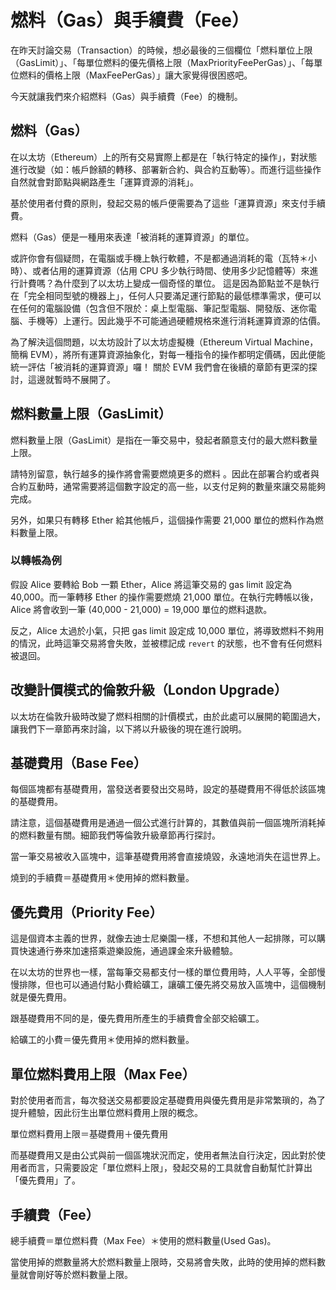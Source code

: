 # 燃料（Gas）與手續費（Fee）

在昨天討論交易（Transaction）的時候，想必最後的三個欄位「燃料單位上限（GasLimit）」、「每單位燃料的優先價格上限（MaxPriorityFeePerGas）」、「每單位燃料的價格上限（MaxFeePerGas）」讓大家覺得很困惑吧。

今天就讓我們來介紹燃料（Gas）與手續費（Fee）的機制。

## 燃料（Gas）

在以太坊（Ethereum）上的所有交易實際上都是在「執行特定的操作」，對狀態進行改變（如：帳戶餘額的轉移、部署新合約、與合約互動等）。而進行這些操作自然就會對節點與網路產生「運算資源的消耗」。

基於使用者付費的原則，發起交易的帳戶便需要為了這些「運算資源」來支付手續費。

燃料（Gas）便是一種用來表達「被消耗的運算資源」的單位。

或許你會有個疑問，在電腦或手機上執行軟體，不是都通過消耗的電（瓦特＊小時）、或者佔用的運算資源（佔用 CPU 多少執行時間、使用多少記憶體等）來進行計費嗎？為什麼到了以太坊上變成一個奇怪的單位。
這是因為節點並不是執行在「完全相同型號的機器上」，任何人只要滿足運行節點的最低標準需求，便可以在任何的電腦設備（包含但不限於：桌上型電腦、筆記型電腦、開發版、迷你電腦、手機等）上運行。因此幾乎不可能通過硬體規格來進行消耗運算資源的估價。

為了解決這個問題，以太坊設計了以太坊虛擬機（Ethereum Virtual Machine，簡稱 EVM），將所有運算資源抽象化，對每一種指令的操作都明定價碼，因此便能統一評估「被消耗的運算資源」囉！
關於 EVM 我們會在後續的章節有更深的探討，這邊就暫時不展開了。

## 燃料數量上限（GasLimit）

燃料數量上限（GasLimit）是指在一筆交易中，發起者願意支付的最大燃料數量上限。

請特別留意，執行越多的操作將會需要燃燒更多的燃料 。因此在部署合約或者與合約互動時，通常需要將這個數字設定的高一些，以支付足夠的數量來讓交易能夠完成。

另外，如果只有轉移 Ether 給其他帳戶，這個操作需要 21,000 單位的燃料作為燃料數量上限。

### 以轉帳為例

假設 Alice 要轉給 Bob 一顆 Ether，Alice 將這筆交易的 gas limit 設定為 40,000。而一筆轉移 Ether 的操作需要燃燒 21,000 單位。在執行完轉帳以後，Alice 將會收到一筆 (40,000 - 21,000) = 19,000 單位的燃料退款。

反之，Alice 太過於小氣，只把 gas limit 設定成 10,000 單位，將導致燃料不夠用的情況，此時這筆交易將會失敗，並被標記成 `revert` 的狀態，也不會有任何燃料被退回。

## 改變計價模式的倫敦升級（London Upgrade）

以太坊在倫敦升級時改變了燃料相關的計價模式，由於此處可以展開的範圍過大，讓我們下一章節再來討論，以下將以升級後的現在進行說明。

## 基礎費用（Base Fee）

每個區塊都有基礎費用，當發送者要發出交易時，設定的基礎費用不得低於該區塊的基礎費用。

請注意，這個基礎費用是通過一個公式進行計算的，其數值與前一個區塊所消耗掉的燃料數量有關。細節我們等倫敦升級章節再行探討。

當一筆交易被收入區塊中，這筆基礎費用將會直接燒毀，永遠地消失在這世界上。

燒到的手續費＝基礎費用＊使用掉的燃料數量。

## 優先費用（Priority Fee）

這是個資本主義的世界，就像去迪士尼樂園一樣，不想和其他人一起排隊，可以購買快速通行券來加速搭乘遊樂設施，通過課金來升級體驗。

在以太坊的世界也一樣，當每筆交易都支付一樣的單位費用時，人人平等，全部慢慢排隊，但也可以通過付點小費給礦工，讓礦工優先將交易放入區塊中，這個機制就是優先費用。

跟基礎費用不同的是，優先費用所產生的手續費會全部交給礦工。

給礦工的小費＝優先費用＊使用掉的燃料數量。

## 單位燃料費用上限（Max Fee）

對於使用者而言，每次發送交易都要設定基礎費用與優先費用是非常繁瑣的，為了提升體驗，因此衍生出單位燃料費用上限的概念。

單位燃料費用上限＝基礎費用＋優先費用

而基礎費用又是由公式與前一個區塊狀況而定，使用者無法自行決定，因此對於使用者而言，只需要設定「單位燃料上限」，發起交易的工具就會自動幫忙計算出「優先費用」了。

## 手續費（Fee）

總手續費＝單位燃料費（Max Fee）＊使用的燃料數量(Used Gas)。

當使用掉的燃數量將大於燃料數量上限時，交易將會失敗，此時的使用掉的燃料數量就會剛好等於燃料數量上限。
